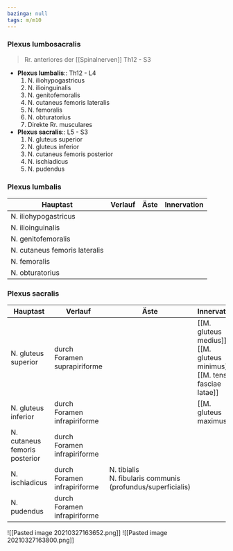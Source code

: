 ```yaml
---
bazinga: null
tags: m/m10
---
```

### Plexus lumbosacralis
> Rr. anteriores der [[Spinalnerven]] Th12 - S3
- **Plexus lumbalis**:: Th12 - L4
	1. N. iliohypogastricus
	2. N. ilioinguinalis
	3. N. genitofemoralis
	4. N. cutaneus femoris lateralis
	5. N. femoralis
	6. N. obturatorius
	7. Direkte Rr. musculares
- **Plexus sacralis**:: L5 - S3
	1. N. gluteus superior
	2. N. gluteus inferior
	3. N. cutaneus femoris posterior
	4. N. ischiadicus
	5. N. pudendus



### Plexus lumbalis
Hauptast|Verlauf|Äste|Innervation
-|-|-|-
N. iliohypogastricus|||
N. ilioinguinalis|||
N. genitofemoralis|||
N. cutaneus femoris lateralis|||
N. femoralis|||
N. obturatorius|||

### Plexus sacralis
Hauptast|Verlauf|Äste|Innervation
-|-|-|-
N. gluteus superior|durch Foramen suprapiriforme||[[M. gluteus medius]]<br>[[M. gluteus minimus]]<br>[[M. tensor fasciae latae]] 
N. gluteus inferior|durch Foramen infrapiriforme||[[M. gluteus maximus]]
N. cutaneus femoris posterior|durch Foramen infrapiriforme
N. ischiadicus|durch Foramen infrapiriforme|N. tibialis<br>N. fibularis communis (profundus/superficialis)
N. pudendus|durch Foramen infrapiriforme

![[Pasted image 20210327163652.png]]
![[Pasted image 20210327163800.png]]